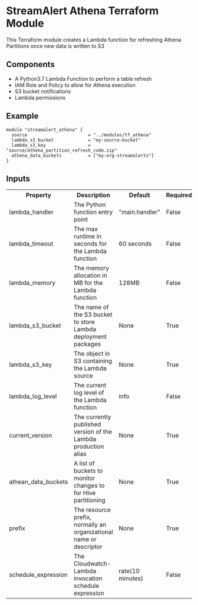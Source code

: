 # StreamAlert Athena Terraform Module
This Terraform module creates a Lambda function for refreshing Athena Partitions once new data is written to S3

## Components
* A Python3.7 Lambda Function to perform a table refresh
* IAM Role and Policy to allow for Athena execution
* S3 bucket notifications
* Lambda permissions

## Example
```
module "streamalert_athena" {
  source                       = "../modules/tf_athena"
  lambda_s3_bucket             = "my-source-bucket"
  lambda_s3_key                = "source/athena_partition_refresh_code.zip"
  athena_data_buckets          = ["my-org-streamalerts"]
}
```

## Inputs
<table>
  <tr>
    <th>Property</th>
    <th>Description</th>
    <th>Default</th>
    <th>Required</th>
  </tr>
  <tr>
    <td>lambda_handler</td>
    <td>The Python function entry point</td>
    <td>"main.handler"</td>
    <td>False</td>
  </tr>
  <tr>
    <td>lambda_timeout</td>
    <td>The max runtime in seconds for the Lambda function</td>
    <td>60 seconds</td>
    <td>False</td>
  </tr>
  <tr>
    <td>lambda_memory</td>
    <td>The memory allocation in MB for the Lambda function</td>
    <td>128MB</td>
    <td>False</td>
  </tr>
  <tr>
    <td>lambda_s3_bucket</td>
    <td>The name of the S3 bucket to store Lambda deployment packages</td>
    <td>None</td>
    <td>True</td>
  </tr>
  <tr>
    <td>lambda_s3_key</td>
    <td>The object in S3 containing the Lambda source</td>
    <td>None</td>
    <td>True</td>
  </tr>
  <tr>
    <td>lambda_log_level</td>
    <td>The current log level of the Lambda function</td>
    <td>info</td>
    <td>False</td>
  </tr>
  <tr>
    <td>current_version</td>
    <td>The currently published version of the Lambda production alias</td>
    <td>None</td>
    <td>True</td>
  </tr>
  <tr>
    <td>athean_data_buckets</td>
    <td>A list of buckets to monitor changes to for Hive partitioning</td>
    <td>None</td>
    <td>True</td>
  </tr>
  <tr>
    <td>prefix</td>
    <td>The resource prefix, normally an organizational name or descriptor</td>
    <td>None</td>
    <td>True</td>
  </tr>
  <tr>
    <td>schedule_expression</td>
    <td>The Cloudwatch-Lambda invocation schedule expression</td>
    <td>rate(10 minutes)</td>
    <td>False</td>
  </tr>
</table>
